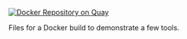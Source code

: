 [![Docker Repository on Quay](https://quay.io/repository/matsen/cozy-demo/status "Docker Repository on Quay")](https://quay.io/repository/matsen/cozy-demo)

Files for a Docker build to demonstrate a few tools.
